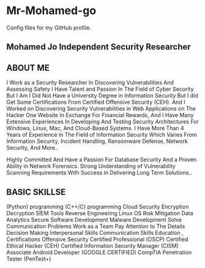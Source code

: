 # Mr-Mohamed-go
Config files for my GitHub profile.

Mohamed Jo
Independent Security Researcher 
---------------------------------


ABOUT ME
--------------


I Work as a Security Researcher In Discovering Vulnerabilities And Assessing Safety I Have Talent and Passion In The Field of Cyber Security But I Am I Did Not Have a University Degree in Information Security But I did Get Some Certifications From Certified Offensive Security (CEH). And I Worked on Discovering Security Vulnerabilities in Web Applications on The Hacker One Website In Exchange For Financial Rewards, And I Have Many Extensive Experiences In Developing And Testing Security Architectures For Windows, Linux, Mac, And Cloud-Based Systems.
I Have More Than 4 Years of Experience in The Field of Information Security Which Varies From Information Security, Incident Handling, Ransomware Defense, Network Security, And More..

Highly Committed And Have a Passion For Database Security And a Proven Ability in Network Forensics. Strong Understanding of Vulnerability Scanning Requirements With Success in Delivering Long Term Solutions..

BASIC SKILLSE
-----------------


(Python) programming
(C++/C) programming
Cloud Security
Encryption
Decryption
SIEM Tools
Reverse Engineering
Linux OS
Risk Mitigation
Data Analytics
Secure Software Development
Malware Development
Solve Communication Problems
Work as a Team
Pay Attention to The Details
Decision Making
Interpersonal Skills
Communication Skills
Education , Certifications
Offensive Security Certified Professional (OSCP)
Certified Ethical Hacker (CEH)
Certified Information Security Manager (CISM)
Associate Android Developer (GOOGLE CERTIFIED)
CompTIA Penetration Tester (PenTest+)


